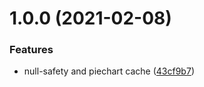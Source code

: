 # 1.0.0 (2021-02-08)

### Features

* null-safety and piechart cache ([43cf9b7](https://github.com/asartalo/diligence/commit/43cf9b78f77a0180ad408cb87e8a774a530619ce))
